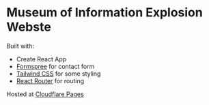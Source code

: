 # Museum of Information Explosion Webste

Built with:

- Create React App
- [Formspree](https://formspree.io/) for contact form
- [Tailwind CSS](https://tailwindcss.com/) for some styling
- [React Router](https://reacttraining.com/react-router/) for routing

Hosted at [Cloudflare Pages](https://pages.cloudflare.com/)
